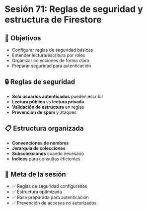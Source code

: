 # Sesión 71: Reglas de seguridad y estructura de Firestore

## 🎯 Objetivos
- Configurar reglas de seguridad básicas
- Entender lectura/escritura por roles
- Organizar colecciones de forma clara
- Preparar seguridad para autenticación

## 🔒 Reglas de seguridad
- **Solo usuarios autenticados** pueden escribir
- **Lectura pública** vs **lectura privada**
- **Validación de estructura** en reglas
- **Prevención de spam** y ataques

## 📋 Estructura organizada
- **Convenciones de nombres**
- **Jerarquía de colecciones**
- **Subcolekciones** cuando necesario
- **Índices** para consultas eficientes

## 🎯 Meta de la sesión
- ✅ Reglas de seguridad configuradas
- ✅ Estructura optimizada
- ✅ Base preparada para autenticación
- ✅ Prevención de accesos no autorizados
